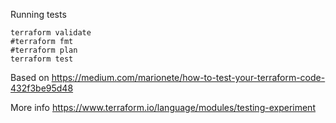 
Running tests
```
terraform validate
#terraform fmt
#terraform plan
terraform test
```

Based on https://medium.com/marionete/how-to-test-your-terraform-code-432f3be95d48

More info https://www.terraform.io/language/modules/testing-experiment

